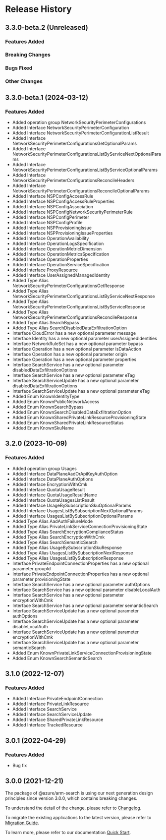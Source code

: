 # Release History

## 3.3.0-beta.2 (Unreleased)

### Features Added

### Breaking Changes

### Bugs Fixed

### Other Changes

## 3.3.0-beta.1 (2024-03-12)
    
### Features Added

  - Added operation group NetworkSecurityPerimeterConfigurations
  - Added Interface NetworkSecurityPerimeterConfiguration
  - Added Interface NetworkSecurityPerimeterConfigurationListResult
  - Added Interface NetworkSecurityPerimeterConfigurationsGetOptionalParams
  - Added Interface NetworkSecurityPerimeterConfigurationsListByServiceNextOptionalParams
  - Added Interface NetworkSecurityPerimeterConfigurationsListByServiceOptionalParams
  - Added Interface NetworkSecurityPerimeterConfigurationsReconcileHeaders
  - Added Interface NetworkSecurityPerimeterConfigurationsReconcileOptionalParams
  - Added Interface NSPConfigAccessRule
  - Added Interface NSPConfigAccessRuleProperties
  - Added Interface NSPConfigAssociation
  - Added Interface NSPConfigNetworkSecurityPerimeterRule
  - Added Interface NSPConfigPerimeter
  - Added Interface NSPConfigProfile
  - Added Interface NSPProvisioningIssue
  - Added Interface NSPProvisioningIssueProperties
  - Added Interface OperationAvailability
  - Added Interface OperationLogsSpecification
  - Added Interface OperationMetricDimension
  - Added Interface OperationMetricsSpecification
  - Added Interface OperationProperties
  - Added Interface OperationServiceSpecification
  - Added Interface ProxyResource
  - Added Interface UserAssignedManagedIdentity
  - Added Type Alias NetworkSecurityPerimeterConfigurationsGetResponse
  - Added Type Alias NetworkSecurityPerimeterConfigurationsListByServiceNextResponse
  - Added Type Alias NetworkSecurityPerimeterConfigurationsListByServiceResponse
  - Added Type Alias NetworkSecurityPerimeterConfigurationsReconcileResponse
  - Added Type Alias SearchBypass
  - Added Type Alias SearchDisabledDataExfiltrationOption
  - Interface CloudError has a new optional parameter message
  - Interface Identity has a new optional parameter userAssignedIdentities
  - Interface NetworkRuleSet has a new optional parameter bypass
  - Interface Operation has a new optional parameter isDataAction
  - Interface Operation has a new optional parameter origin
  - Interface Operation has a new optional parameter properties
  - Interface SearchService has a new optional parameter disabledDataExfiltrationOptions
  - Interface SearchService has a new optional parameter eTag
  - Interface SearchServiceUpdate has a new optional parameter disabledDataExfiltrationOptions
  - Interface SearchServiceUpdate has a new optional parameter eTag
  - Added Enum KnownIdentityType
  - Added Enum KnownPublicNetworkAccess
  - Added Enum KnownSearchBypass
  - Added Enum KnownSearchDisabledDataExfiltrationOption
  - Added Enum KnownSharedPrivateLinkResourceProvisioningState
  - Added Enum KnownSharedPrivateLinkResourceStatus
  - Added Enum KnownSkuName
    
    
## 3.2.0 (2023-10-09)
    
### Features Added

  - Added operation group Usages
  - Added Interface DataPlaneAadOrApiKeyAuthOption
  - Added Interface DataPlaneAuthOptions
  - Added Interface EncryptionWithCmk
  - Added Interface QuotaUsageResult
  - Added Interface QuotaUsageResultName
  - Added Interface QuotaUsagesListResult
  - Added Interface UsageBySubscriptionSkuOptionalParams
  - Added Interface UsagesListBySubscriptionNextOptionalParams
  - Added Interface UsagesListBySubscriptionOptionalParams
  - Added Type Alias AadAuthFailureMode
  - Added Type Alias PrivateLinkServiceConnectionProvisioningState
  - Added Type Alias SearchEncryptionComplianceStatus
  - Added Type Alias SearchEncryptionWithCmk
  - Added Type Alias SearchSemanticSearch
  - Added Type Alias UsageBySubscriptionSkuResponse
  - Added Type Alias UsagesListBySubscriptionNextResponse
  - Added Type Alias UsagesListBySubscriptionResponse
  - Interface PrivateEndpointConnectionProperties has a new optional parameter groupId
  - Interface PrivateEndpointConnectionProperties has a new optional parameter provisioningState
  - Interface SearchService has a new optional parameter authOptions
  - Interface SearchService has a new optional parameter disableLocalAuth
  - Interface SearchService has a new optional parameter encryptionWithCmk
  - Interface SearchService has a new optional parameter semanticSearch
  - Interface SearchServiceUpdate has a new optional parameter authOptions
  - Interface SearchServiceUpdate has a new optional parameter disableLocalAuth
  - Interface SearchServiceUpdate has a new optional parameter encryptionWithCmk
  - Interface SearchServiceUpdate has a new optional parameter semanticSearch
  - Added Enum KnownPrivateLinkServiceConnectionProvisioningState
  - Added Enum KnownSearchSemanticSearch
    
    
## 3.1.0 (2022-12-07)
    
### Features Added

  - Added Interface PrivateEndpointConnection
  - Added Interface PrivateLinkResource
  - Added Interface SearchService
  - Added Interface SearchServiceUpdate
  - Added Interface SharedPrivateLinkResource
  - Added Interface TrackedResource
    
## 3.0.1 (2022-04-29)

### Features Added

  - Bug fix
  
## 3.0.0 (2021-12-21)

The package of @azure/arm-search is using our next generation design principles since version 3.0.0, which contains breaking changes.

To understand the detail of the change, please refer to [Changelog](https://aka.ms/js-track2-changelog).

To migrate the existing applications to the latest version, please refer to [Migration Guide](https://aka.ms/js-track2-migration-guide).

To learn more, please refer to our documentation [Quick Start](https://aka.ms/azsdk/js/mgmt/quickstart).
